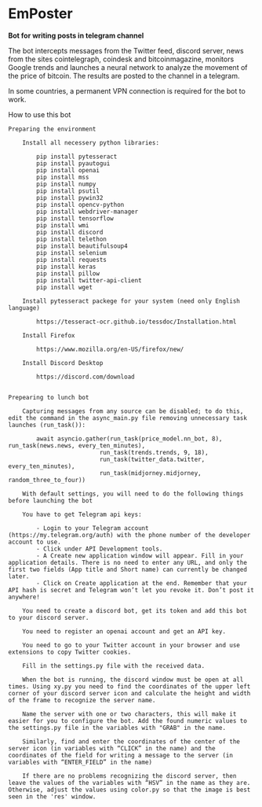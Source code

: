 # EmPoster
 <b>Bot for writing posts in telegram channel</b>
 
 The bot intercepts messages from the Twitter feed, discord server, news from the sites cointelegraph, coindesk and bitcoinmagazine, monitors Google trends and launches a neural network to analyze the movement of the price of bitcoin. 
 The results are posted to the channel in a telegram.

 In some countries, a permanent VPN connection is required for the bot to work.
 
 How to use this bot
 
	Preparing the environment
		
		Install all necessery python libraries:
			
			pip install pytesseract
			pip install pyautogui
			pip install openai
			pip install mss
			pip install numpy
			pip install psutil
			pip install pywin32
			pip install opencv-python
			pip install webdriver-manager
			pip install tensorflow
			pip install wmi
			pip install discord
			pip install telethon
			pip install beautifulsoup4
			pip install selenium
			pip install requests
			pip install keras
			pip install pillow
			pip install twitter-api-client
			pip install wget
		
		Install pytesseract packege for your system (need only English language)
			
			https://tesseract-ocr.github.io/tessdoc/Installation.html
		
		Install Firefox
			
			https://www.mozilla.org/en-US/firefox/new/
			
		Install Discord Desktop
		
			https://discord.com/download
		
	
	Prepearing to lunch bot
	
		Capturing messages from any source can be disabled; to do this, edit the command in the async_main.py file removing unnecessary task launches (run_task()): 
		
			await asyncio.gather(run_task(price_model.nn_bot, 8), run_task(news.news, every_ten_minutes),
							  run_task(trends.trends, 9, 18),
							  run_task(twitter_data.twitter, every_ten_minutes),
							  run_task(midjorney.midjorney, random_three_to_four))
	
		With default settings, you will need to do the following things before launching the bot
		
		You have to get Telegram api keys:
			 
			- Login to your Telegram account (https://my.telegram.org/auth) with the phone number of the developer account to use.
			- Click under API Development tools.
			- A Create new application window will appear. Fill in your application details. There is no need to enter any URL, and only the first two fields (App title and Short name) can currently be changed later.
			- Click on Create application at the end. Remember that your API hash is secret and Telegram won’t let you revoke it. Don’t post it anywhere!

		You need to create a discord bot, get its token and add this bot to your discord server.
		
		You need to register an openai account and get an API key.
		
		You need to go to your Twitter account in your browser and use extensions to copy Twitter cookies.
		
		Fill in the settings.py file with the received data.
		
		When the bot is running, the discord window must be open at all times. Using xy.py you need to find the coordinates of the upper left corner of your discord server icon and calculate the height and width of the frame to recognize the server name.
		
		Name the server with one or two characters, this will make it easier for you to configure the bot. Add the found numeric values to the settings.py file in the variables with "GRAB" in the name.
		
		Similarly, find and enter the coordinates of the center of the server icon (in variables with “CLICK” in the name) and the coordinates of the field for writing a message to the server (in variables with “ENTER_FIELD” in the name)
		
		If there are no problems recognizing the discord server, then leave the values of the variables with “HSV” in the name as they are. Otherwise, adjust the values using color.py so that the image is best seen in the 'res' window.
			
		
		
		
		
			
			
		
		
		
